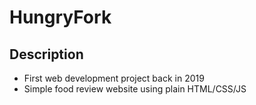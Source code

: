 # HungryFork

## Description

- First web development project back in 2019
- Simple food review website using plain HTML/CSS/JS


